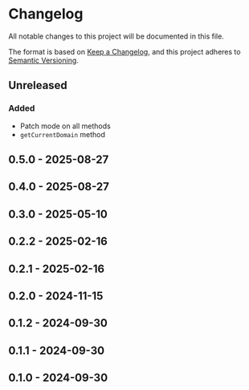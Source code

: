 # Changelog

All notable changes to this project will be documented in this file.

The format is based on [Keep a Changelog](https://keepachangelog.com/en/1.0.0/),
and this project adheres to [Semantic Versioning](https://semver.org/spec/v2.0.0.html).

## Unreleased
### Added
- Patch mode on all methods
- `getCurrentDomain` method

## 0.5.0 - 2025-08-27

## 0.4.0 - 2025-08-27

## 0.3.0 - 2025-05-10

## 0.2.2 - 2025-02-16

## 0.2.1 - 2025-02-16

## 0.2.0 - 2024-11-15

## 0.1.2 - 2024-09-30

## 0.1.1 - 2024-09-30

## 0.1.0 - 2024-09-30
